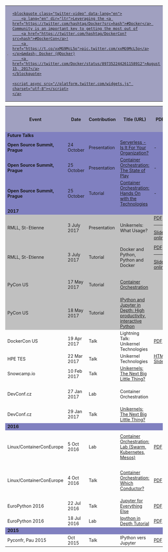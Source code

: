 
<!--
    This post may or may not help to figure out github markdown rules for embedded html,
     i.e. to understand which html tags are allowed through as is (whitelisted)

    https://github.com/jch/html-pipeline/blob/master/lib/html/pipeline/sanitization_filter.rb#L44-L106

    NOTE: In fact the determining factor for correct embedding of tags (whitelisted ones at least)
          is that any tagged attributes must be quoted, e.g. border="4", not border=4.
   

-->

<table>
<tbody>
<tr bgcolor="#A0A0C0" border="4"><td>
        <img src="images/waay_over_there.png" />
</td><td>
    <a href="https://twitter.com/i/videos/897352244261158912" >

    <blockquote class="twitter-video" data-lang="en">
        <p lang="en" dir="ltr">Leveraging the <a href="https://twitter.com/hashtag/Docker?src=hash">#Docker</a> Community is an important key to getting the most out of
        <a href="https://twitter.com/hashtag/DockerCon?src=hash">#DockerCon</a>!
        <a href="https://t.co/xxMG9McL5o">pic.twitter.com/xxMG9McL5o</a></p>&mdash; Docker (@Docker)
        <a href="https://twitter.com/Docker/status/897352244261158912">August 15, 2017</a>
    </blockquote>

    <script async src="//platform.twitter.com/widgets.js" charset="utf-8"></script>
    </a>
</td></tr>
</tbody>
</table>

<!-- <font size+=-4> -->
<table>
<tbody>
<tr bgcolor="#A0A0C0" border="4">
    <th> Event  </th>
    <th> Date      </th>
    <th> Contribution </th>
    <th> Title (URL) </th> 
    <th> PDF </th> 
    <th> -</th> 
    <th> Video <img src="images/youtube_small.jpg" /> </th> 
    <th> Speakers </th>
</tr>

<tr bgcolor="#8080C0"> <td><b>Future Talks</b></td> <td></td> <td></td> <td></td> <td></td> <td></td> <td></td> <td></td> </tr>
<!--
<tr bgcolor="#8080C0"> <td><b> - </b></td> <td> - </td> <td> - </td> <td> - </td> <td> - </td> <td> - </td> <td> - </td> <td> - </td> </tr>
-->

<tr bgcolor="#8080C0"> <td><b> Open Source Summit, Prague</b></td> <td> 24 October </td><td> Presentation </td> <td> <a href="https://osseu17.sched.com/event/BxIz/serverless-is-it-for-your-organization-michael-bright-hpe?iframe=yes&w=100%&sidebar=yes&bg=no"> Serverless - Is It For Your Organization? </a> </td> <td> - </td> <td> - </td> <td> - </td> <td> Michael Bright </td> </tr>
<tr bgcolor="#8080C0"> <td><b> Open Source Summit, Prague</b></td> <td> 25 October </td><td> Presentation </td> <td> <a href="https://osseu17.sched.com/event/BxJr/container-orchestration-the-state-of-play-michael-bright-hpe?iframe=yes&w=100%&sidebar=yes&bg=no"> Container Orchestration: The State of Play </a></td> <td> - </td> <td> - </td> <td> - </td> <td> Michael Bright </td> </tr>
<tr bgcolor="#8080C0"> <td><b> Open Source Summit, Prague</b></td> <td> 25 October </td><td> Tutorial </td> <td> <a href="https://osseu17.sched.com/event/BxK0/container-orchestration-hands-on-with-the-technologies-michael-bright-hpe?iframe=yes&w=100%&sidebar=yes&bg=no"> Container Orchestration: Hands On with the Technologies </a></td> <td> - </td> <td> - </td> <td> - </td> <td> Michael Bright </td> </tr>

<tr bgcolor="#8080C0"> <td><b>2017</b></td> <td></td> <td></td> <td></td> <td></td> <td></td> <td></td> <td></td> </tr>

<tr bgcolor="#C0C0C0">
    <td> RMLL, St-Etienne </td>
    <td> 3 July 2017 </td>
    <td>   Presentation   </td>
    <td> Unikernels: What Usage? </td>
    <td> <a href="2017-Jul-RMLL-Unikernels-WhatUsage/2017-Jul-RMLL-Unikernels-WhatUsage.pdf"> PDF </a> 
         <hr/>
         <a href="https://mjbright.github.io/Talks/2017-Jul-RMLL-Unikernels-WhatUsage/#1"> Slides online </a>
    </td>
    <td> <a href="https://github.com/mjbright/Talks/tree/master/2017-Jul-RMLL-Unikernels-WhatUsage"> Slides source </a> </td> 
    <td> </td> 
    <td>Michael Bright</td>
</tr>

<tr bgcolor="#C0C0C0">
    <td> RMLL, St-Etienne </td>
    <td> 3 July 2017 </td>
    <td>   Tutorial   </td>
    <td> Docker and Python, Python and Docker </td>
    <td> <a href="2017-Jul-RMLL-Docker-Python/2017-Jul-RMLL-Docker-Python.pdf"> PDF </a>
         <hr/>
         <a href="https://mjbright.github.io/Talks/2017-Jul-RMLL-Docker-Python/#1"> Slides online </a>
   </td>
    <td>
        <a href="https://github.com/mjbright/Talks/tree/master/2017-Jul-RMLL-Docker-Python"> Slides source </a> 
         <hr/>
        <a href="https://github.com/mjbright/Talks/blob/master/2017-Jul-RMLL-Docker-Python/2017-July-3-RMLL-Python_and_Docker.ipynb"> SRC notebook </a>
    </td> 
    <td> </td> 
    <td>Michael Bright</td>
</tr>

<tr bgcolor="#C0C0C0">
    <td> PyCon US </td>
    <td> 17 May 2017 </td>
    <td>   Tutorial   </td>
    <td> <a href="https://us.pycon.org/2017/schedule/presentation/5/" >Container Orchestration</a> </td>
    <td> </td>
    <td> <a href="https://github.com/ContainerOrchestration/Labs"> SRC </a> </td> 
    <td> </td> 
    <td>Michael Bright, Haikel Guemar</td>
</tr>

<tr bgcolor="#C0C0C0">
    <td> PyCon US </td>
    <td> 18 May 2017 </td>
    <td>   Tutorial   </td>
    <td> <a href="https://us.pycon.org/2017/schedule/presentation/184/" > IPython and Jupyter in Depth: High productivity, interactive Python </a> </td>
    <td> </td>
    <td> <a href="https://github.com/ipython/ipython-in-depth"> SRC </a> </td> 
    <td> </td> 
    <td>Michael Bright, Matthias Buissonier, Min RK</td>
</tr>

<tr>
    <td> DockerCon US </td>
    <td> 19 Apr 2017 </td>
    <td>   Talk   </td>
    <td> Lightning Talk: Unikernel Technologies </td>
    <td> <a href="https://www.slideshare.net/MichaelBright3/lightning-talk-unikernels"> PDF </a> </td>
    <td> </td> 
    <td> <a href="https://www.youtube.com/watch?v=24rvIB4_v4U" >Youtube Video</a> </td>
    <td>Michael Bright</td>
</tr>

<tr>
    <td> HPE TES </td>
    <td> 22 Mar 2017 </td>
    <td>   Talk   </td>
    <td> Unikernel Technologies </td>
    <td> <a href="2017-Mar-UnikernelTechnologies/2017-Mar-UnikernelTechnologies.md.html" > HTML Slides </a> </td>
    <td> -</td> 
    <td> </td> 
    <td>Michael Bright</td>
</tr>

<tr>
    <td> Snowcamp.io </td>
    <td> 10 Feb 2017 </td>
    <td>   Talk   </td>
    <td> <a href="https://mjbright.github.io/Talks/2017-Feb-10_Snowcamp.io_Unikernels/2017-Feb-10_Snowcamp.io_Unikernels.md.html" >Unikernels: The Next Big Little Thing?</a> </td>
    <td> </td>
    <td> -</td> 
    <td> </td> 
    <td>Michael Bright</td>
</tr>

<tr>
    <td> DevConf.cz </td>
    <td> 27 Jan 2017 </td>
    <td>   Lab   </td>
    <td> Container Orchestration </td>
    <td> </td>
    <td> <a href="https://github.com/ContainerOrchestration/Labs"> SRC </a> </td> 
    <td> Video </td> 
    <td>Michael Bright, Mario Loriedo</td>
</tr>
<tr>
    <td> DevConf.cz </td>
    <td> 29 Jan 2017 </td>
    <td>   Talk   </td>
    <td> <a href="https://mjbright.github.io/Talks/2017-Jan-29_Devconf.cz_Unikernels/2017-Jan-29_Devconf.cz_Unikernels.md.html" >Unikernels: The Next Big Little Thing?</a> </td>
    <td> </td>
    <td> -</td> 
    <td> <a href="https://www.youtube.com/watch?v=6R68_Qm8n34&t=36s"> <b>Video</b> </a> </td> 
    <td>Michael Bright</td>
</tr>
<tr bgcolor="#8080C0"> <td><b>2016</b></td> <td></td> <td></td> <td></td> <td></td> <td></td> <td></td> <td></td> </tr>
<tr>
    <td> Linux/ContainerConEurope </td>
    <td>  5 Oct 2016 </td>
    <td>   Lab   </td>
    <td> <a href="" > Container Orchestration: Lab (Swarm, Kubernetes, Mesos) </a> </td>
    <td><a href="http://www.slideshare.net/MichaelBright3/container-coneu2016-lab"> PDF </a> </td>
    <td> -</td> 
    <td> </td> 
    <td>Michael Bright, Haikel Guemar, Mario Loriedo</td>
</tr>
<tr>
    <td> Linux/ContainerConEurope </td>
    <td>  4 Oct 2016 </td>
    <td>   Talk   </td>
    <td> <a href="https://mjbright.github.io/LinuxConEU-ContainerOrchestration/ContainerConEU2016_Pres_remark.html#1" > Container Orchestration: Which Conductor? </a> </td>
    <td><a href="http://www.slideshare.net/MichaelBright3/container-con-europe-2016-container-orchestration-which-conductor" > PDF </a> </td>
    <td> -</td> 
    <td> </td> 
    <td>Michael Bright, Haikel Guemar, Mario Loriedo</td>
</tr>
<tr>
    <td> EuroPython 2016 </td>
    <td> 22 Jul 2016 </td>
    <td>  Talk   </td>
    <td> <a href="" > Jupyter for Everything Else </a> </td>
    <td><a href=""> PDF </a> </td>
    <td> -</td> 
    <td> <a href="https://www.youtube.com/watch?v=wG6u51uuXEA"> <b>Video</b> </a> </td> 
    <td>Michael Bright</td>
</tr>
<tr>
    <td> EuroPython 2016 </td>
    <td> 18 Jul 2016 </td>
    <td>   Lab   </td>
    <td> <a href="" > Ipython in Depth Tutorial </a> </td>
    <td><a href=""> PDF </a> </td>
    <td> -</td> 
    <td> </td> 
    <td>Michael Bright</td>
</tr>
<tr bgcolor="#8080C0"> <td><b>2015</b></td> <td></td> <td></td> <td></td> <td></td> <td></td> <td></td> <td></td> </tr>
<tr>
    <td> Pyconfr, Pau 2015 </td>
    <td>   Oct 2015  </td>
    <td>  Talk   </td>
    <td> IPython vers Jupyter </a> </td>
    <td><a href="http://fr.slideshare.net/mbright1/2015-oct17-pyconfrpauipythonversjupyter"> PDF </a> </td>
    <td> </td> 
    <td> <a href="https://www.youtube.com/watch?v=0Uy5jS1wgzs"> <b>Video</b> </a> </td> 
    <td>Michael Bright</td>
</tr>

</tbody>
</table>
<!-- </font> -->



